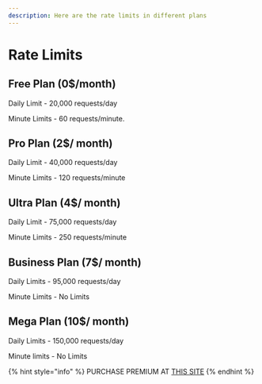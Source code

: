 ```yaml
---
description: Here are the rate limits in different plans
---
```


# Rate Limits

## Free Plan \(0$/month\)

Daily Limit - 20,000 requests/day

Minute Limits - 60 requests/minute.

## Pro Plan \(2$/ month\)

Daily Limit - 40,000 requests/day

Minute Limits - 120 requests/minute

## Ultra Plan \(4$/ month\)

Daily Limit - 75,000 requests/day

Minute Limits - 250 requests/minute

## Business Plan \(7$/ month\)

Daily Limits - 95,000 requests/day

Minute Limits - No Limits

## Mega Plan \(10$/ month\)

Daily Limits - 150,000 requests/day

Minute limits - No Limits

{% hint style="info" %}
PURCHASE PREMIUM AT [THIS SITE](https://u.pgamerx.com/premium)
{% endhint %}

